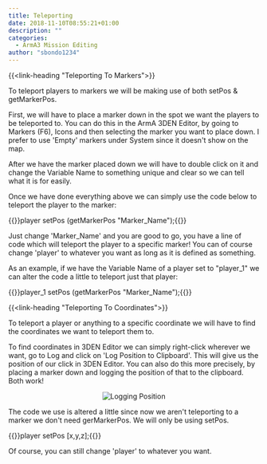 ```yaml
---
title: Teleporting
date: 2018-11-10T08:55:21+01:00
description: ""
categories:
  - ArmA3 Mission Editing
author: "sbondo1234"
---
```


{{<link-heading "Teleporting To Markers">}}

To teleport players to markers we will be making use of both setPos & getMarkerPos.

First, we will have to place a marker down in the spot we want the players to be teleported to. You can do this in the ArmA 3DEN Editor, by going to Markers (F6), Icons and then selecting the marker you want to place down. I prefer to use 'Empty' markers under System since it doesn't show on the map.

After we have the marker placed down we will have to double click on it and change the Variable Name to something unique and clear so we can tell what it is for easily.

Once we have done everything above we can simply use the code below to teleport the player to the marker:

{{<highlight C>}}player setPos (getMarkerPos "Marker_Name");{{</highlight>}}

Just change 'Marker_Name' and you are good to go, you have a line of code which will teleport the player to a specific marker! You can of course change 'player' to whatever you want as long as it is defined as something.

As an example, if we have the Variable Name of a player set to "player_1" we can alter the code a little to teleport just that player:

{{<highlight C>}}player_1 setPos (getMarkerPos "Marker_Name");{{</highlight>}}

{{<link-heading "Teleporting To Coordinates">}}

To teleport a player or anything to a specific coordinate we will have to find the coordinates we want to teleport them to.

To find coordinates in 3DEN Editor we can simply right-click wherever we want, go to Log and click on 'Log Position to Clipboard'. This will give us the position of our click in 3DEN Editor. You can also do this more precisely, by placing a marker down and logging the position of that to the clipboard. Both work!

<center>
  <img src="https://ul.sbond.co/i/log/arma3/logpositiontoclipboard.png" alt="Logging Position">
</center>

The code we use is altered a little since now we aren't teleporting to a marker we don't need gerMarkerPos. We will only be using setPos.

{{<highlight C>}}player setPos [x,y,z];{{</highlight>}}

Of course, you can still change 'player' to whatever you want.
